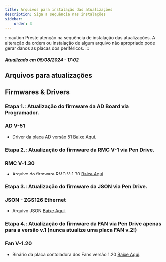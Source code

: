 ```yaml
---
title: Arquivos para instalação das atualizações
description: Siga a sequência nas instalações
sidebar:
    order: 3
---
```

[comment]: <> (Documentação online para o aplicativo Interface de Comando Eletromidia)
[comment]: <> (Criado por Alexandre de Abreu - alexandre.abreu@eletromidia.com.br)
[comment]: <> (Data : 05/07/2024)

:::caution
Preste atenção na sequência de instalação das atualizações. A alteração da ordem ou instalação de algum arquivo não apropriado pode gerar danos as placas dos periféricos.
:::

#### <i>Atualizado em 05/08/2024 - 17:02</i>

## Arquivos para atualizações

## Firmwares & Drivers

### Etapa 1.: Atualização do firmware da AD Board via Programador.
### AD V-51
- Driver da placa AD versão 51 [Baixe Aqui](https://drive.google.com/file/d/1pSgIIf07O19inZ3hRe8uSjHr-RWk9whD/view?usp=drive_link).

### Etapa 2.: Atualização do firmware da RMC V-1 via Pen Drive.

### RMC V-1.30
- Arquivo do firmware RMC V-1.30 [Baixe Aqui](https://drive.google.com/file/d/1tTrHzgc8wtR9EaQq5sWgqR5szZc0vjH2/view?usp=drive_link).

### Etapa 3.: Atualização do firmware da JSON via Pen Drive.
### JSON - ZGS126 Ethernet 
- Arquivo JSON [Baixe Aqui](https://drive.google.com/file/d/17CuiAM5AaTIgh75srpR2j4Uxf9ir4ocM/view?usp=drive_link).

### Etapa 4.: Atualização do firmware da FAN via Pen Drive apenas para a versão v.1 (nunca atualize uma placa FAN v.2!)

### Fan V-1.20
- Binário da placa contoladora dos Fans versão 1.20 [Baixe Aqui](https://drive.google.com/file/d/16UKcpfm5HLF-38s1IjK8fxzpA7fASouC/view?usp=drive_link).